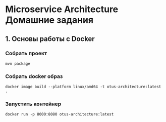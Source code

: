 # Microservice Architecture Домашние задания

## 1. Основы работы с Docker
### Собрать проект
`mvn package`
### Собрать docker образ
`docker image build --platform linux/amd64 -t otus-architecture:latest .`
### Запустить контейнер
`docker run -p 8000:8080 otus-architecture:latest`